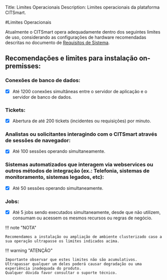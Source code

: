 Title: Limites Operacionais
Description: Limites operacionais da plataforma CITSmart.

#Limites Operacionais

Atualmente o CITSmart opera adequadamente dentro dos seguintes limites de uso, considerando as configurações de hardware recomendadas descritas no documento de [Requisitos de Sistema](https://docs.citsmart.com/pt-br/citsmart-platform-9/get-started/installation-and-upgrade/system-requirements.html).

## Recomendações e limites para instalação on-premisses:


### Conexões de banco de dados:

- [x] Até 1200 conexões simultâneas entre o servidor de aplicação e o servidor de banco de dados.

### Tickets:

- [x] Abertura de até 200 tickets (incidentes ou requisições) por minuto.

### Analistas ou solicitantes interagindo com o CITSmart através de sessões de navegador:

- [x] Até 100 sessões operando simultaneamente. 

### Sistemas automatizados que interagem via webservices ou outros métodos de integração (ex.: Telefonia, sistemas de monitoramento, sistemas legados, etc):

- [x] Até 50 sessões operando simultaneamente.

### Jobs:

- [x] Até 5 jobs sendo executados simultaneamente, desde que não utilizem, consumam ou acessem os mesmos recursos ou regras de negócio.


!!! note "NOTA"

    Recomendamos a instalação ou ampliação de ambiente clusterizado caso a sua operação ultrapasse os limites indicados acima.

!!! warning "ATENÇÃO"

    Importante observar que estes limites não são acumulativos. Ultrapassar qualquer um deles poderá causar degradação ou uma experiência inadequada do produto.  
    Qualquer dúvida favor consultar o suporte técnico.
